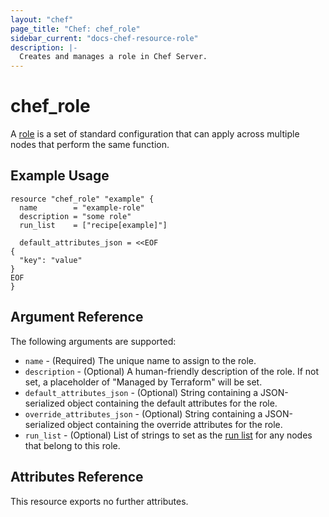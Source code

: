 ```yaml
---
layout: "chef"
page_title: "Chef: chef_role"
sidebar_current: "docs-chef-resource-role"
description: |-
  Creates and manages a role in Chef Server.
---
```


# chef\_role

A [role](http://docs.chef.io/roles.html) is a set of standard configuration
that can apply across multiple nodes that perform the same function.

## Example Usage

```hcl
resource "chef_role" "example" {
  name        = "example-role"
  description = "some role"
  run_list    = ["recipe[example]"]

  default_attributes_json = <<EOF
{
  "key": "value"
}
EOF
}
```

## Argument Reference

The following arguments are supported:

* `name` - (Required) The unique name to assign to the role.
* `description` - (Optional) A human-friendly description of the role.
  If not set, a placeholder of "Managed by Terraform" will be set.
* `default_attributes_json` - (Optional) String containing a JSON-serialized
  object containing the default attributes for the role.
* `override_attributes_json` - (Optional) String containing a JSON-serialized
  object containing the override attributes for the role.
* `run_list` - (Optional) List of strings to set as the
  [run list](https://docs.chef.io/run_lists.html) for any nodes that belong
  to this role.

## Attributes Reference

This resource exports no further attributes.
